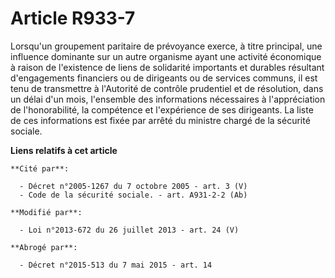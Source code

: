 # Article R933-7

Lorsqu'un groupement paritaire de prévoyance exerce, à titre principal, une influence dominante sur un autre organisme ayant
une activité économique à raison de l'existence de liens de solidarité importants et durables résultant d'engagements
financiers ou de dirigeants ou de services communs, il est tenu de transmettre à l'Autorité de contrôle prudentiel et de
résolution, dans un délai d'un mois, l'ensemble des informations nécessaires à l'appréciation de l'honorabilité, la
compétence et l'expérience de ses dirigeants. La liste de ces informations est fixée par arrêté du ministre chargé de la
sécurité sociale.

**Liens relatifs à cet article**

	**Cité par**:

	  - Décret n°2005-1267 du 7 octobre 2005 - art. 3 (V)
	  - Code de la sécurité sociale. - art. A931-2-2 (Ab)

	**Modifié par**:

	  - Loi n°2013-672 du 26 juillet 2013 - art. 24 (V)

	**Abrogé par**:

	  - Décret n°2015-513 du 7 mai 2015 - art. 14
